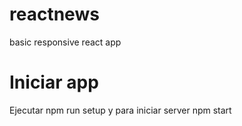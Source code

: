 # reactnews
basic responsive react app
# Iniciar app
Ejecutar npm run setup y para iniciar server npm start